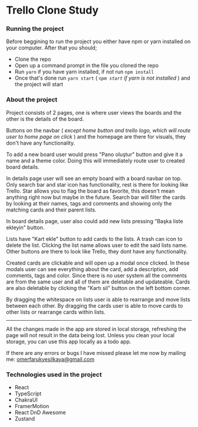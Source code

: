 # Trello Clone Study

### Running the project
Before beggining to run the project you either have npm or yarn installed on your computer.
After that you should;
* Clone the repo
* Open up a command prompt in the file you cloned the repo
* Run `yarn` if you have yarn installed, if not run `npm install`
* Once that's done run `yarn start` ( *`npm start` if yarn is not installed* ) and the project will start

### About the project
Project consists of 2 pages, one is where user views the boards and the other is the details of the board.

Buttons on the navbar ( *except home button and trello logo, which will route user to home page on click* ) and the homepage are there for visuals, they don't have any functionality.

To add a new board user would press "Pano oluştur" button and give it a name and a theme color. Doing this will immediately route user to created board details.

In details page user will see an empty board with a board navbar on top. Only search bar and star icon has functionality, rest is there for looking like Trello. Star allows you to flag the board as favorite, this doesn't mean anything right now but maybe in the future. Search bar will filter the cards by looking at their names, tags and comments and showing only the matching cards and their parent lists.

In board details page, user also could add new lists pressing "Başka liste ekleyin" button.

Lists have "Kart ekle" button to add cards to the lists. A trash can icon to delete the list. Clicking the list name allows user to edit the said lists name. Other buttons are there to look like Trello, they dont have any functionality.

Created cards are clickable and will open up a modal once clicked. In these modals user can see everything about the card, add a description, add comments, tags and color. Since there is no user system all the comments are from the same user and all of them are deletable and updateable. Cards are also deletable by clicking the "Kartı sil" button on the left bottom corner.

By dragging the whitespace on lists user is able to rearrange and move lists between each other. By dragging the cards user is able to move cards to other lists or rearrange cards within lists.

--------------------------------

All the changes made in the app are stored in local storage, refreshing the page will not result in the data being lost. Unless you clean your local storage, you can use this app locally as a todo app.

If there are any errors or bugs I have missed please let me now by mailing me:
omerfarukyesilkaya@gmail.com

### Technologies used in the project

* React
* TypeScript
* ChakraUI
* FramerMotion
* React DnD Awesome
* Zustand

